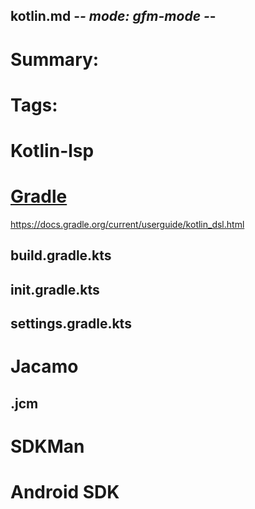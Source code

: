 ## kotlin.md -*- mode: gfm-mode -*-
# Summary:
#
# Tags:
#

# Kotlin-lsp


# [Gradle](https://docs.gradle.org/current/kotlin-dsl/index.html)
https://docs.gradle.org/current/userguide/kotlin_dsl.html

## build.gradle.kts

## init.gradle.kts

## settings.gradle.kts

# Jacamo

## .jcm


# SDKMan

# Android SDK
